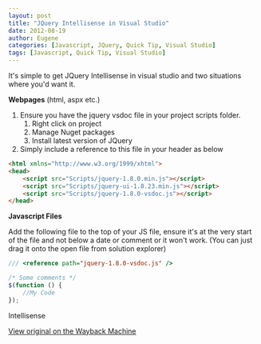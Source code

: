 ```yaml
---
layout: post
title: "JQuery Intellisense in Visual Studio"
date: 2012-08-19
author: Eugene
categories: [Javascript, JQuery, Quick Tip, Visual Studio]
tags: [Javascript, Quick Tip, Visual Studio]
---
```


It's simple to get JQuery Intellisense in visual studio and two situations where you'd want it.

**Webpages** (html, aspx etc.)

1. Ensure you have the jquery vsdoc file in your project scripts folder.  
   1. Right click on project  
   2. Manage Nuget packages  
   3. Install latest version of JQuery
2. Simply include a reference to this file in your header as below

```html
<html xmlns="http://www.w3.org/1999/xhtml">
<head>
    <script src="Scripts/jquery-1.8.0.min.js"></script>
    <script src="Scripts/jquery-ui-1.8.23.min.js"></script>
    <script src="Scripts/jquery-1.8.0-vsdoc.js"></script>
</head>
```

**Javascript Files**

Add the following file to the top of your JS file, ensure it's at the very start of the file and not below a date or comment or it won't work. (You can just drag it onto the open file from solution explorer)

```js
/// <reference path="jquery-1.8.0-vsdoc.js" />

/* Some comments */
$(function () {
    //My Code
});
```

Intellisense 

[View original on the Wayback Machine](https://web.archive.org/web/20161017025120/http://netawakening.azurewebsites.net/page/7/) 